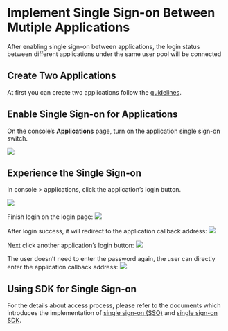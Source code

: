 # Implement Single Sign-on Between Mutiple Applications

<LastUpdated/>

After enabling single sign-on between applications, the login status between different applications under the same user pool will be connected

## Create Two Applications

At first you can create two applications follow the [guidelines](./create-app.md).

## Enable Single Sign-on for Applications

On the console’s **Applications** page, turn on the application single sign-on switch.

![](https://cdn.authing.cn/docs/20201216143359.png)

## Experience the Single Sign-on

In console > applications, click the application’s login button.

![](https://cdn.authing.cn/docs/20201216143536.png)

Finish login on the login page:
![](https://cdn.authing.cn/docs/20201216143744.png)

After login success, it will redirect to the application callback address:
![](https://cdn.authing.cn/docs/20201216143917.png)

Next click another application’s login button:
![](https://cdn.authing.cn/docs/20201216144049.png)

The user doesn’t need to enter the password again, the user can directly enter the application callback address:
![](https://cdn.authing.cn/docs/20201216144215.png)

## Using SDK for Single Sign-on

For the details about access process, please refer to the documents which introduces the implementation of [single sign-on (SSO)](/guides/authentication/sso/) and [single sign-on SDK](/en/reference/sdk-for-sso.md).